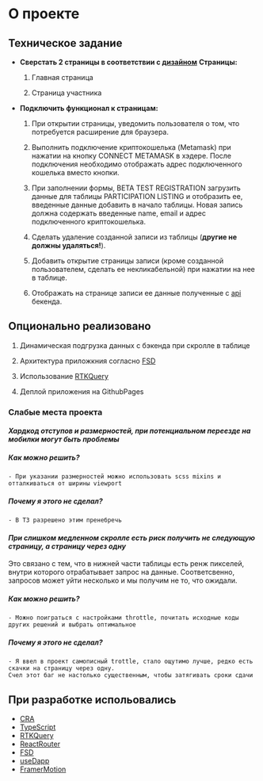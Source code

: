 # О проекте

## Техническое задание

- **Сверстать 2 страницы в соответствии с [дизайном](https://www.figma.com/file/ATvmQ5ieU3r5LleCxpeqk9/Unistory-frontend-test?node-id=20%3A117&t=BMPKyEd5ZfGhu81w-1)**
  **Страницы:**

  1. Главная страница

  2. Страница участника

- **Подключить функционал к страницам:**

  1. При открытии страницы, уведомить пользователя о том, что потребуется расширение для браузера.

  2. Выполнить подключение криптокошелька (Metamask) при нажатии на кнопку CONNECT METAMASK в хэдере. После подключения необходимо отображать адрес подключенного кошелька вместо кнопки.

  3. При заполнении формы, BETA TEST REGISTRATION загрузить данные для таблицы PARTICIPATION LISTING и отобразить ее, введенные данные добавить в начало таблицы. Новая запись должна содержать введенные name, email и адрес подключенного криптокошелька.

  4. Сделать удаление созданной записи из таблицы (**другие не должны удаляться!**).

  5. Добавить открытие страницы записи (кроме созданной пользователем, сделать ее некликабельной) при нажатии на нее в таблице.

  6. Отображать на странице записи ее данные полученные с [api](https://new-backend.unistory.app/api) бекенда.

## Опционально реализовано

1. Динамическая подгрузка данных с бэкенда при скролле в таблице

2. Архитектура приложкния согласно [FSD](https://feature-sliced.design/ru/)

3. Использование [RTKQuery](https://redux-toolkit.js.org/)

4. Деплой приложения на GithubPages

### Слабые места проекта

#### _Хардкод отступов и размерностей, при потенциальном переезде на мобилки могут быть проблемы_

##### Как можно решить?

    - При указании размерностей можно использовать scss mixins и отталкиваться от ширины viewport

##### Почему я этого не сделал?

    - В ТЗ разрешено этим пренебречь

#### _При слишком медленном скролле есть риск получить не следующую страницу, а страницу через одну_

Это связано с тем, что в нижней части таблицы есть ренж пикселей, внутри которого отрабатывает запрос на данные.
Соответсвенно, запросов может уйти несколько и мы получим не то, что ожидали.

##### Как можно решить?

    - Можно поиграться с настройками throttle, почитать исходные коды других решений и выбрать оптимальное

##### Почему я этого не сделал?

    - Я ввел в проект самописный trottle, стало ощутимо лучше, редко есть скачки на страницу через одну.
    Счел этот баг не настолько существенным, чтобы затягивать сроки сдачи

## При разработке испольовались

- [CRA](https://create-react-app.dev/)
- [TypeScript](https://www.typescriptlang.org/docs/)
- [RTKQuery](https://redux-toolkit.js.org/)
- [ReactRouter](https://reactrouter.com/en/main)
- [FSD](https://feature-sliced.design/ru/)
- [useDapp](https://usedapp.io/)
- [FramerMotion](https://www.framer.com/motion/)
